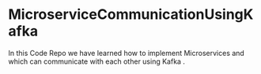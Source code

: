 # MicroserviceCommunicationUsingKafka
 In this Code Repo we have learned how to implement Microservices and which can communicate with each other using Kafka .
